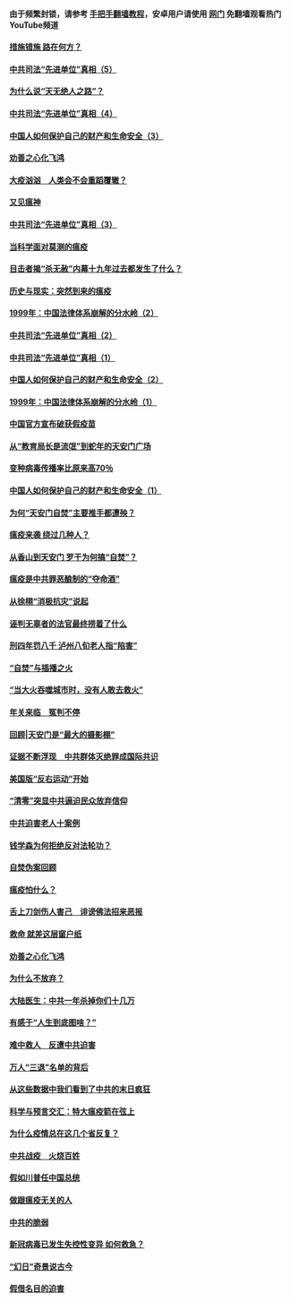 #### 由于频繁封锁，请参考 [手把手翻墙教程](https://github.com/gfw-breaker/guides/wiki/)，安卓用户请使用 [网门](https://github.com/gfw-breaker/nogfw/blob/master/dl.md?t=02131300) 免翻墙观看热门YouTube频道 

#### [措施错施  路在何方？](../pages/19/420076.md?t=02131300) 

#### [中共司法“先进单位”真相（5）](../pages/19/419453.md?t=02131300) 

#### [为什么说“天无绝人之路”？](../pages/19/419618.md?t=02131300) 

#### [中共司法“先进单位”真相（4）](../pages/19/419452.md?t=02131300) 

#### [中国人如何保护自己的财产和生命安全（3）](../pages/19/419405.md?t=02131300) 

#### [劝善之心化飞鸿](../pages/19/418758.md?t=02131300) 

#### [大疫汹汹　人类会不会重蹈覆辙？](../pages/19/419691.md?t=02131300) 

#### [又见瘟神](../pages/19/419225.md?t=02131300) 

#### [中共司法“先进单位”真相（3）](../pages/19/419451.md?t=02131300) 

#### [当科学面对莫测的瘟疫](../pages/19/419625.md?t=02131300) 

#### [目击者揭“杀无赦”内幕十九年过去都发生了什么？](../pages/19/419617.md?t=02131300) 

#### [历史与现实：突然到来的瘟疫](../pages/19/419619.md?t=02131300) 

#### [1999年：中国法律体系崩解的分水岭（2）](../pages/19/419455.md?t=02131300) 

#### [中共司法“先进单位”真相（2）](../pages/19/419450.md?t=02131300) 

#### [中共司法“先进单位”真相（1）](../pages/19/419449.md?t=02131300) 

#### [中国人如何保护自己的财产和生命安全（2）](../pages/19/419404.md?t=02131300) 

#### [1999年：中国法律体系崩解的分水岭（1）](../pages/19/419454.md?t=02131300) 

#### [中国官方宣布破获假疫苗](../pages/19/419504.md?t=02131300) 

#### [从“教育局长是流氓”到蛇年的天安门广场](../pages/19/419470.md?t=02131300) 

#### [变种病毒传播率比原来高70％](../pages/19/419456.md?t=02131300) 

#### [中国人如何保护自己的财产和生命安全（1）](../pages/19/419403.md?t=02131300) 

#### [为何“天安门自焚”主要推手都遭殃？](../pages/19/419348.md?t=02131300) 

#### [瘟疫来袭 绕过几种人？](../pages/19/419349.md?t=02131300) 

#### [从香山到天安门 罗干为何搞“自焚”？](../pages/19/419270.md?t=02131300) 

#### [瘟疫是中共罪恶酿制的“夺命酒”](../pages/19/419223.md?t=02131300) 

#### [从徐栩“消极抗灾”说起](../pages/19/419224.md?t=02131300) 

#### [诬判无辜者的法官最终捞着了什么](../pages/19/419268.md?t=02131300) 

#### [刑四年罚八千 泸州八旬老人指“陷害”](../pages/19/419232.md?t=02131300) 

#### [“自焚”与插播之火](../pages/19/419226.md?t=02131300) 

#### [“当大火吞噬城市时，没有人敢去救火”](../pages/19/419077.md?t=02131300) 

#### [年关来临　冤判不停](../pages/19/419093.md?t=02131300) 

#### [回顾|天安门是“最大的摄影棚”](../pages/19/380866.md?t=02131300) 

#### [证据不断浮现　中共群体灭绝罪成国际共识](../pages/19/419031.md?t=02131300) 

#### [美国版“反右运动”开始](../pages/19/419030.md?t=02131300) 

#### [“清零”突显中共逼迫民众放弃信仰](../pages/19/418995.md?t=02131300) 

#### [中共迫害老人十案例](../pages/19/418831.md?t=02131300) 

#### [钱学森为何拒绝反对法轮功？](../pages/19/418905.md?t=02131300) 

#### [自焚伪案回顾](../pages/19/418799.md?t=02131300) 

#### [瘟疫怕什么？](../pages/19/418800.md?t=02131300) 

#### [舌上刀剑伤人害己　诽谤佛法招来恶报](../pages/19/418731.md?t=02131300) 

#### [救命 就差这层窗户纸](../pages/19/418706.md?t=02131300) 

#### [劝善之心化飞鸿](../pages/19/416766.md?t=02131300) 

#### [为什么不放弃？](../pages/19/418691.md?t=02131300) 

#### [大陆医生：中共一年杀掉你们十几万](../pages/19/418670.md?t=02131300) 

#### [有感于“人生到底图啥？”](../pages/19/418624.md?t=02131300) 

#### [难中救人　反遭中共迫害](../pages/19/418414.md?t=02131300) 

#### [万人“三退”名单的背后](../pages/19/418505.md?t=02131300) 

#### [从这些数据中我们看到了中共的末日疯狂](../pages/19/418420.md?t=02131300) 

#### [科学与预言交汇：特大瘟疫箭在弦上](../pages/19/418266.md?t=02131300) 

#### [为什么疫情总在这几个省反复？](../pages/19/418219.md?t=02131300) 

#### [中共战疫　火烧百姓](../pages/19/418220.md?t=02131300) 

#### [假如川普任中国总统](../pages/19/418174.md?t=02131300) 

#### [做跟瘟疫无关的人](../pages/19/418171.md?t=02131300) 

#### [中共的脆弱](../pages/19/418196.md?t=02131300) 

#### [新冠病毒已发生失控性变异 如何救急？](../pages/19/418032.md?t=02131300) 

#### [“幻日”奇景说古今](../pages/19/418033.md?t=02131300) 

#### [假借名目的迫害](../pages/19/418055.md?t=02131300) 

